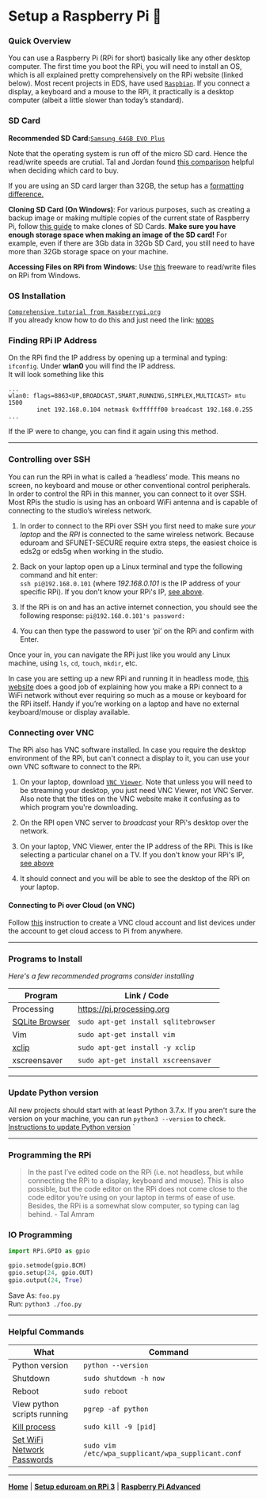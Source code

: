 # Setup a Raspberry Pi 🥧

### Quick Overview
You can use a Raspberry Pi (RPi for short) basically like any other desktop computer. The first time you boot the RPi, you will need to install an OS, which is all explained pretty comprehensively on the RPi website (linked below). Most recent projects in EDS, have used [`Raspbian`](https://www.raspbian.org).
If you connect a display, a keyboard and a mouse to the RPi, it practically is a desktop computer (albeit a little slower than today’s standard).

### SD Card

**Recommended SD Card:**[`Samsung 64GB EVO Plus`](https://www.amazon.ca/Samsung-Class-Adapter-MB-MC64DA-AM/dp/B01273JZMG/ref=sr_1_1_sspa?ie=UTF8&qid=1549166261&sr=8-1-spons&keywords=samsung+evo+plus+64gb&psc=1)

Note that the operating system is run off of the micro SD card. Hence the read/write speeds are crutial. Tal and Jordan found [this comparison](https://www.jeffgeerling.com/blog/2018/raspberry-pi-microsd-card-performance-comparison-2018) helpful when deciding which card to buy. <br>

If you are using an SD card larger than 32GB, the setup has a [formatting difference.](https://www.raspberrypi.org/documentation/installation/sdxc_formatting.md)

**Cloning SD Card (On Windows)**: For various purposes, such as creating a backup image or making multiple copies of the current state of Raspberry Pi, follow [this guide](https://www.howtogeek.com/341944/how-to-clone-your-raspberry-pi-sd-card-for-foolproof-backup/) to make clones of SD Cards. **Make sure you have enough storage space when making an image of the SD card!** For example, even if there are 3Gb data in 32Gb SD Card, you still need to have more than 32Gb storage space on your machine. 

**Accessing Files on RPi from Windows**: Use [this](https://www.diskgenius.com/how-to/ext4-windows.php#Read_write_EXT4_partition_in_Windows) freeware to read/write files on RPi from Windows.

### OS Installation
[`Comprehensive tutorial from Raspberrypi.org`](https://projects.raspberrypi.org/en/projects/raspberry-pi-setting-up)<br>
If you already know how to do this and just need the link: [`NOOBS`](https://www.raspberrypi.org/downloads/noobs/)


### Finding RPi IP Address
On the RPi find the IP address by opening up a terminal and typing: `ifconfig`. Under **wlan0** you will find the IP address. <br>It will look something like this <br>
```
...
wlan0: flags=8863<UP,BROADCAST,SMART,RUNNING,SIMPLEX,MULTICAST> mtu 1500
        inet 192.168.0.104 netmask 0xffffff00 broadcast 192.168.0.255
...
```
If the IP were to change, you can find it again using this method.

---

### Controlling over SSH
You can run the RPi in what is called a ‘headless’ mode. This means no screen, no keyboard and mouse or other conventional control peripherals. In order to control the RPi in this manner, you can connect to it over SSH. Most RPis the studio is using has an onboard WiFi antenna and is capable of connecting to the studio’s wireless network. 

1. In order to connect to the RPi over SSH you first need to make sure _your laptop_ and the _RPI_ is connected to the same wireless network. Because eduroam and SFUNET-SECURE require extra steps, the easiest choice is eds2g or eds5g when working in the studio. 

2. Back on your laptop open up a Linux terminal and type the following command and hit enter: <br>
`ssh pi@192.168.0.101` (where _192.168.0.101_ is the IP address of your specific RPi). If you don't know your RPi's IP, [see above](#finding-rpi-ip-address).

3. If the RPi is on and has an active internet connection, you should see the following response:
`pi@192.168.0.101's password:`

4. You can then type the password to user ‘pi’ on the RPi and confirm with Enter.

Once your in, you can navigate the RPi just like you would any Linux machine, using `ls`, `cd`, `touch`, `mkdir`, etc.

In case you are setting up a new RPi and running it in headless mode, [this website](https://howtoraspberrypi.com/how-to-raspberry-pi-headless-setup/) does a good job of explaining how you make a RPi connect to a WiFi network without ever requiring so much as a mouse or keyboard for the RPi itself. Handy if you’re working on a laptop and have no external keyboard/mouse or display available.

### Connecting over VNC
The RPi also has VNC software installed. In case you require the desktop environment of the RPi, but can't connect a display to it, you can use your own VNC software to connect to the RPi.

1. On your laptop, download [`VNC Viewer`](https://www.realvnc.com/en/connect/download/viewer/). Note that unless you will need to be streaming your desktop, you just need VNC Viewer, not VNC Server. Also note that the titles on the VNC website make it confusing as to which program you're downloading.

2. On the RPI open VNC server to _broadcast_ your RPi's desktop over the network.

3. On your laptop, VNC Viewer, enter the IP address of the RPi. This is like selecting a particular chanel on a TV. If you don't know your RPi's IP, [see above](#finding-rpi-ip-address)

4. It should connect and you will be able to see the desktop of the RPi on your laptop.

#### Connecting to Pi over Cloud (on VNC)
Follow [this](https://lifehacker.com/how-to-control-a-raspberry-pi-remotely-from-anywhere-in-1792892937) instruction to create a VNC cloud account and list devices under the account to get cloud access to Pi from anywhere. 

---

### Programs to Install
_Here's a few recommended programs consider installing_

| Program| Link / Code|
|--------|------------|
|Processing | https://pi.processing.org|
|[SQLite Browser](https://sqlitebrowser.org) | `sudo apt-get install sqlitebrowser`|
|Vim | `sudo apt-get install vim`|
|[xclip](https://coderwall.com/p/oaaqwq/pbcopy-on-ubuntu-linux)|`sudo apt-get install -y xclip`|
|xscreensaver | `sudo apt-get install xscreensaver`|

---

### Update Python version
All new projects should start with at least Python 3.7.x. If you aren't sure the version on your machine, you can run `python3 --version` to check.<br>
[Instructions to update Python version](https://installvirtual.com/install-python-3-7-on-raspberry-pi/)
`

---

### Programming the RPi
>In the past I’ve edited code on the RPi (i.e. not headless, but while connecting the RPi to a display, keyboard and mouse). This is also possible, but the code editor on the RPi does not come close to the code editor you’re using on your laptop in terms of ease of use. Besides, the RPi is a somewhat slow computer, so typing can lag behind. - Tal Amram

### IO Programming
```python
import RPi.GPIO as gpio

gpio.setmode(gpio.BCM)
gpio.setup(24, gpio.OUT)
gpio.output(24, True)
```
Save As: `foo.py` <br>
Run: `python3 ./foo.py`

---

### Helpful Commands
|What|Command|
|----|-------|
|Python version|`python --version`|
|Shutdown|`sudo shutdown -h now`|
|Reboot|`sudo reboot`|
|View python scripts running|`pgrep -af python`|
|[Kill process](https://www.linux.com/learn/intro-to-linux/2017/5/how-kill-process-command-line)|`sudo kill -9 [pid]`|
|[Set WiFi Network Passwords](https://www.raspberrypi.org/documentation/configuration/wireless/wireless-cli.md)|`sudo vim /etc/wpa_supplicant/wpa_supplicant.conf`|


---
**[Home](README.md)** | **[Setup eduroam on RPi 3](setup-eduroam-raspberry-pi-3.md)** | **[Raspberry Pi Advanced](raspberry-advanced.md)**
